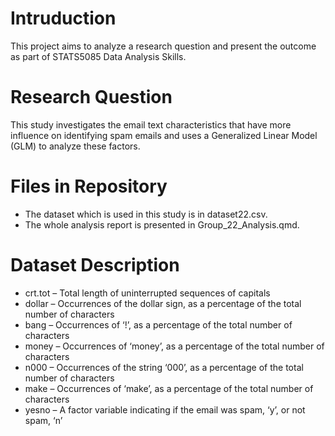 # Intruduction
This project aims to analyze a research question and present the outcome as part of STATS5085 Data Analysis Skills.
# Research Question
This study investigates the email text characteristics that have more influence on identifying spam emails and uses a Generalized Linear Model (GLM) to analyze these factors.
# Files in Repository
* The dataset which is used in this study is in dataset22.csv.
* The whole analysis report is presented in Group_22_Analysis.qmd.
# Dataset Description
* crt.tot – Total length of uninterrupted sequences of capitals
* dollar – Occurrences of the dollar sign, as a percentage of the total number of characters
* bang – Occurrences of ‘!’, as a percentage of the total number of characters
* money – Occurrences of ‘money’, as a percentage of the total number of characters
* n000 – Occurrences of the string ‘000’, as a percentage of the total number of characters
* make – Occurrences of ‘make’, as a percentage of the total number of characters
* yesno – A factor variable indicating if the email was spam, ‘y’, or not spam, ‘n’
